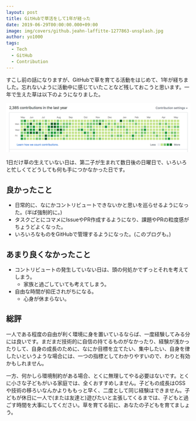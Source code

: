 ```yaml
---
layout: post
title: GitHubで草活をして1年が経った
date: 2019-06-29T00:00:00.000+09:00
image: img/covers/github.jeahn-laffitte-1277863-unsplash.jpg
author: yo1000
tags:
  - Tech
  - GitHub
  - Contribution
---
```


すこし前の話になりますが、GitHubで草を育てる活動をはじめて、1年が経ちました。忘れないように活動中に感じていたことなど残しておこうと思います。一年で生えた草は以下のようになりました。

![kusa](img/posts/2019-06-29/kusa.png)

1日だけ草の生えていない日は、第二子が生まれて数日後の日曜日で、いろいろと忙しくてどうしても何も手につかなかった日です。

## 良かったこと
- 日常的に、なにかコントリビュートできないかと思いを巡らせるようになった。(半ば強制的に。)
- タスクごとにコマメにIssueやPR作成するようになり、課題やPRの粒度感がちょうどよくなった。
- いろいろなものをGitHubで管理するようになった。(このブログも。)

## あまり良くなかったこと
- コントリビュートの発生していない日は、頭の何処かでずっとそれを考えてしまう。
  - 家族と過ごしていても考えてしまう。
- 自由な時間が抑圧されがちになる。
  - 心身が休まらない。

## 総評
一人である程度の自由が利く環境に身を置いているならば、一度経験してみる分には良いです。まだまだ技術的に自信の持てるものがなかったり、経験が浅かったりして、自身の成長のために、なにか目標を立てたい、集中したい、自身を律したいというような場合には、一つの指標としてわかりやすいので、わりと有効かもしれません。

一方、何かしら環境制約がある場合、とくに無理してやる必要はないです。とくに小さな子どもがいる家庭では、全くおすすめしません。子どもの成長はOSSや技術の移ろいなんかよりももっと早く、二度として同じ経験はできません。子どもが休日に一人で(または友達と)遊びたいと主張してくるまでは、子どもと過ごす時間を大事にしてください。草を育てる前に、あなたの子どもを育てましょう。
